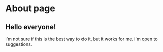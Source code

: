 # About page

## Hello everyone!

i'm not sure if this is the best way to do it, but it works for me. i'm open to suggestions.
